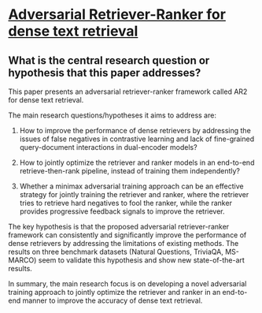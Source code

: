 # [Adversarial Retriever-Ranker for dense text retrieval](https://arxiv.org/abs/2110.03611v5)

## What is the central research question or hypothesis that this paper addresses?

 This paper presents an adversarial retriever-ranker framework called AR2 for dense text retrieval. 

The main research questions/hypotheses it aims to address are:

1. How to improve the performance of dense retrievers by addressing the issues of false negatives in contrastive learning and lack of fine-grained query-document interactions in dual-encoder models?

2. How to jointly optimize the retriever and ranker models in an end-to-end retrieve-then-rank pipeline, instead of training them independently?

3. Whether a minimax adversarial training approach can be an effective strategy for jointly training the retriever and ranker, where the retriever tries to retrieve hard negatives to fool the ranker, while the ranker provides progressive feedback signals to improve the retriever.

The key hypothesis is that the proposed adversarial retriever-ranker framework can consistently and significantly improve the performance of dense retrievers by addressing the limitations of existing methods. The results on three benchmark datasets (Natural Questions, TriviaQA, MS-MARCO) seem to validate this hypothesis and show new state-of-the-art results.

In summary, the main research focus is on developing a novel adversarial training approach to jointly optimize the retriever and ranker in an end-to-end manner to improve the accuracy of dense text retrieval.
